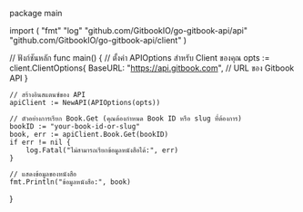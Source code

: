 package main

import (
	"fmt"
	"log"
	"github.com/GitbookIO/go-gitbook-api/api"
	"github.com/GitbookIO/go-gitbook-api/client"
)

// ฟังก์ชันหลัก
func main() {
	// ตั้งค่า APIOptions สำหรับ Client ของคุณ
	opts := client.ClientOptions{
		BaseURL: "https://api.gitbook.com", // URL ของ Gitbook API
	}

	// สร้างอินสแตนซ์ของ API
	apiClient := NewAPI(APIOptions(opts))

	// ตัวอย่างการเรียก Book.Get (คุณต้องกำหนด Book ID หรือ slug ที่ต้องการ)
	bookID := "your-book-id-or-slug"
	book, err := apiClient.Book.Get(bookID)
	if err != nil {
		log.Fatal("ไม่สามารถเรียกข้อมูลหนังสือได้:", err)
	}

	// แสดงข้อมูลของหนังสือ
	fmt.Println("ข้อมูลหนังสือ:", book)
}
